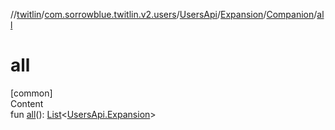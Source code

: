 //[twitlin](../../../../index.md)/[com.sorrowblue.twitlin.v2.users](../../../index.md)/[UsersApi](../../index.md)/[Expansion](../index.md)/[Companion](index.md)/[all](all.md)



# all  
[common]  
Content  
fun [all](all.md)(): [List](https://kotlinlang.org/api/latest/jvm/stdlib/kotlin.collections/-list/index.html)<[UsersApi.Expansion](../index.md)>  



